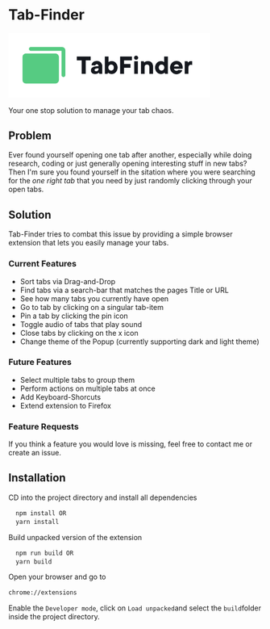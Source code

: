 # Tab-Finder

<img src="https://github.com/markusbink/tab-finder/blob/assets/tabfinder-logo.png" width="400"/>

Your one stop solution to manage your tab chaos.

## Problem

Ever found yourself opening one tab after another, especially while doing research, coding or just generally opening interesting stuff in new tabs? Then I'm sure you found yourself in the sitation where you were searching for the _one right tab_ that you need by just randomly clicking through your open tabs.

## Solution

Tab-Finder tries to combat this issue by providing a simple browser extension that lets you easily manage your tabs.

### Current Features

- Sort tabs via Drag-and-Drop
- Find tabs via a search-bar that matches the pages Title or URL
- See how many tabs you currently have open
- Go to tab by clicking on a singular tab-item
- Pin a tab by clicking the pin icon
- Toggle audio of tabs that play sound
- Close tabs by clicking on the x icon
- Change theme of the Popup (currently supporting dark and light theme)

### Future Features

- Select multiple tabs to group them
- Perform actions on multiple tabs at once
- Add Keyboard-Shorcuts
- Extend extension to Firefox

### Feature Requests

If you think a feature you would love is missing, feel free to contact me or create an issue.

## Installation

CD into the project directory and install all dependencies

```bash
  npm install OR
  yarn install
```

Build unpacked version of the extension

```bash
  npm run build OR
  yarn build
```

Open your browser and go to

```bash
chrome://extensions
```

Enable the `Developer mode`, click on `Load unpacked`and select the `build`folder inside the project directory.
